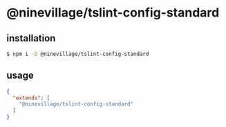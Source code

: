 # @ninevillage/tslint-config-standard

## installation

```bash
$ npm i -D @ninevillage/tslint-config-standard
```

## usage

```json
{
  "extends": [
    "@ninevillage/tslint-config-standard"
  ]
}
```
